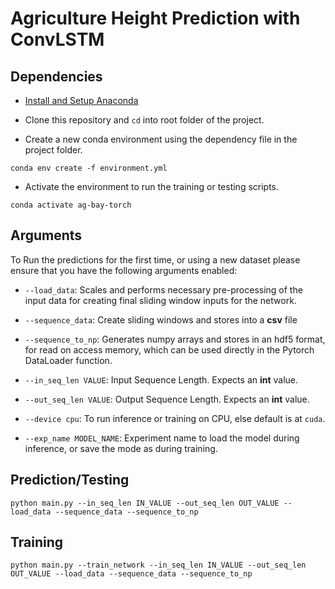 # Agriculture Height Prediction with ConvLSTM


## Dependencies
* [Install and Setup Anaconda](https://www.anaconda.com/products/individual)

* Clone this repository and `cd` into root folder of the project.

* Create a new conda environment using the dependency file in the project folder.

```
conda env create -f environment.yml
```

* Activate the environment to run the training or testing scripts.
```
conda activate ag-bay-torch
```

## Arguments
To Run the predictions for the first time, or using a new dataset please ensure
that you have the following arguments enabled:

* `--load_data`: Scales and performs necessary pre-processing of the input data for creating final
sliding window inputs for the network.

* `--sequence_data`: Create sliding windows and stores into a **csv** file

* `--sequence_to_np`: Generates numpy arrays and stores in an hdf5 format, for read on access memory, which can be used directly in the Pytorch DataLoader function.

* `--in_seq_len VALUE`: Input Sequence Length. Expects an **int** value.
* `--out_seq_len VALUE`: Output Sequence Length. Expects an **int** value.

* `--device cpu`: To run inference or training on CPU, else default is at `cuda`.

* `--exp_name MODEL_NAME`: Experiment name to load the model during inference, or save the mode as during training.

## Prediction/Testing
```
python main.py --in_seq_len IN_VALUE --out_seq_len OUT_VALUE --load_data --sequence_data --sequence_to_np
```

## Training
```
python main.py --train_network --in_seq_len IN_VALUE --out_seq_len OUT_VALUE --load_data --sequence_data --sequence_to_np
```
